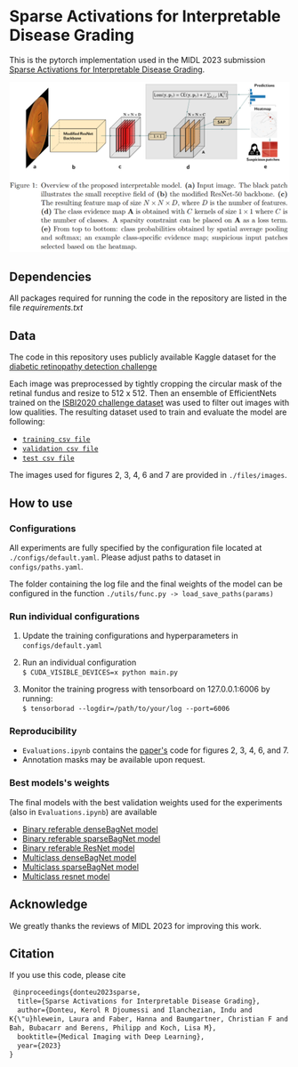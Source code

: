 # Sparse Activations for Interpretable Disease Grading
This is the pytorch implementation used in the MIDL 2023 submission [Sparse Activations for Interpretable Disease Grading](https://openreview.net).

![Model's architecture](./files/models_architectures.png)

## Dependencies
All packages required for running the code in the repository are listed in the file _requirements.txt_

## Data
The code in this repository uses publicly available Kaggle dataset for the [diabetic retinopathy detection challenge](https://www.kaggle.com/c/diabetic-retinopathy-detection/data)

Each image was preprocessed by tightly cropping the circular mask of the retinal fundus and resize to 512 x 512. Then an ensemble of EfficientNets trained on the [ISBI2020 challenge dataset](https://isbi.deepdr.org/challenge2.html) was used to filter out images with low qualities. The resulting dataset used to train and evaluate the model are following: 
- [`training csv file`](./files/csv_files/kaggle_gradable_train.csv)
- [`validation csv file`](./files/csv_files/kaggle_gradable_val.csv)
- [`test csv file`](./files/csv_files/kaggle_gradable_test.csv) 

The images used for figures 2, 3, 4, 6 and 7 are provided in `./files/images`.

## How to use
### Configurations
All experiments are fully specified by the configuration file located at `./configs/default.yaml`. Please adjust paths to dataset in `configs/paths.yaml`.

The folder containing the log file and the final weights of the model can be configured in the function `./utils/func.py -> load_save_paths(params)`

### Run individual configurations

1. Update the training configurations and hyperparameters in `configs/default.yaml`

2. Run an individual configuration <br>
``` $ CUDA_VISIBLE_DEVICES=x python main.py ```
3. Monitor the training progress with tensorboard on 127.0.0.1:6006 by running: <br>
```$ tensorborad --logdir=/path/to/your/log --port=6006```

### Reproducibility
- `Evaluations.ipynb` contains the [paper's](https://openreview.net) code for figures 2, 3, 4, 6, and 7.
- Annotation masks may be available upon request.

### Best models's weights
The final models with the best validation weights used for the experiments (also in `Evaluations.ipynb`) are available
- [Binary referable denseBagNet model](https://drive.google.com/file/d/1xW4w04LDoOxvmU8ziwTvdALQU9i6UROC/view?usp=share_link)
- [Binary referable sparseBagNet model](https://drive.google.com/file/d/145h-2_HkA_S085OFTl1pN-8LI9ss-tET/view?usp=share_link)
- [Binary referable ResNet model](https://drive.google.com/file/d/1sVbANGkb0Tzgqh_5JrnPlG9ioVQKgmlw/view?usp=share_link)
- [Multiclass denseBagNet model](https://drive.google.com/file/d/1lQWMtnq1OQvKT_EVqDagCHGedXcCcbl_/view?usp=share_link)
- [Multiclass sparseBagNet model](https://drive.google.com/file/d/1rUxN1lAiyBZgjmqtozvbRDEwllwApHVM/view?usp=share_link)
- [Multiclass resnet model](https://drive.google.com/file/d/1_okXGC90rGAYSL2OXYdKUmq2ETX2TmA4/view?usp=share_link)

## Acknowledge
We greatly thanks the reviews of MIDL 2023 for improving this work.

## Citation
If you use this code, please cite
```
 @inproceedings{donteu2023sparse,
  title={Sparse Activations for Interpretable Disease Grading},
  author={Donteu, Kerol R Djoumessi and Ilanchezian, Indu and K{\"u}hlewein, Laura and Faber, Hanna and Baumgartner, Christian F and Bah, Bubacarr and Berens, Philipp and Koch, Lisa M},
  booktitle={Medical Imaging with Deep Learning},
  year={2023}
}
```
